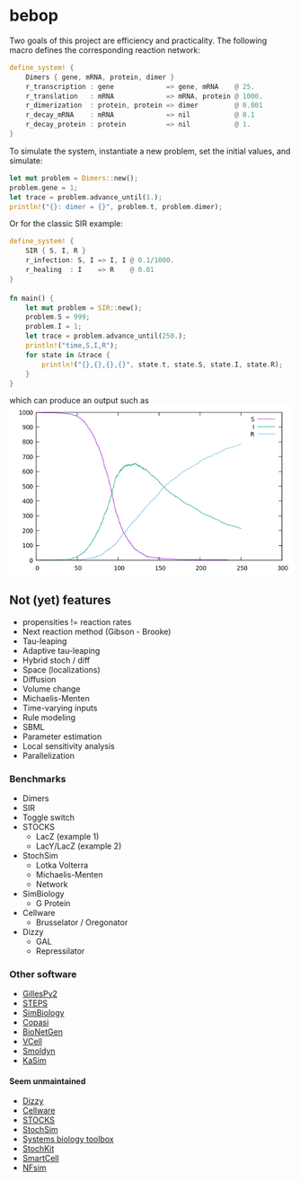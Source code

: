 # bebop

Two goals of this project are efficiency and practicality.  The
following macro defines the corresponding reaction network:

``` Rust
define_system! {
    Dimers { gene, mRNA, protein, dimer }
    r_transcription : gene             => gene, mRNA    @ 25.
    r_translation   : mRNA             => mRNA, protein @ 1000.
    r_dimerization  : protein, protein => dimer         @ 0.001
    r_decay_mRNA    : mRNA             => nil           @ 0.1
    r_decay_protein : protein          => nil           @ 1.
}
```

To simulate the system, instantiate a new problem, set the initial
values, and simulate:

``` Rust
let mut problem = Dimers::new();
problem.gene = 1;
let trace = problem.advance_until(1.);
println!("{}: dimer = {}", problem.t, problem.dimer);
```

Or for the classic SIR example:

``` Rust
define_system! {
    SIR { S, I, R }
    r_infection: S, I => I, I @ 0.1/1000.
    r_healing  : I    => R    @ 0.01
}

fn main() {
    let mut problem = SIR::new();
    problem.S = 999;
    problem.I = 1;
    let trace = problem.advance_until(250.);
    println!("time,S,I,R");
    for state in &trace {
        println!("{},{},{},{}", state.t, state.S, state.I, state.R);
    }
}
```

which can produce an output such as
![SIR](https://github.com/Armavica/bebop/blob/master/sir.png)

## Not (yet) features

* propensities != reaction rates
* Next reaction method (Gibson - Brooke)
* Tau-leaping
* Adaptive tau-leaping
* Hybrid stoch / diff
* Space (localizations)
* Diffusion
* Volume change
* Michaelis-Menten
* Time-varying inputs
* Rule modeling
* SBML
* Parameter estimation
* Local sensitivity analysis
* Parallelization

### Benchmarks

* Dimers
* SIR
* Toggle switch
* STOCKS
    * LacZ (example 1)
    * LacY/LacZ (example 2)
* StochSim
    * Lotka Volterra
    * Michaelis-Menten
    * Network
* SimBiology
    * G Protein
* Cellware
    * Brusselator / Oregonator
* Dizzy
    * GAL
    * Repressilator

### Other software

* [GillesPy2](https://github.com/StochSS/GillesPy2)
* [STEPS](https://github.com/CNS-OIST/STEPS)
* [SimBiology](https://fr.mathworks.com/help/simbio/)
* [Copasi](http://copasi.org/)
* [BioNetGen](http://bionetgen.org/)
* [VCell](http://vcell.org/)
* [Smoldyn](http://www.smoldyn.org/)
* [KaSim](https://kappalanguage.org/)

#### Seem unmaintained

* [Dizzy](http://magnet.systemsbiology.net/software/Dizzy/)
* [Cellware](http://www.bii.a-star.edu.sg/achievements/applications/cellware/)
* [STOCKS](https://doi.org/10.1093/bioinformatics/18.3.470)
* [StochSim](http://lenoverelab.org/perso/lenov/stochsim.html)
* [Systems biology toolbox](http://www.sbtoolbox.org/)
* [StochKit](https://github.com/StochSS/StochKit)
* [SmartCell](http://software.crg.es/smartcell/)
* [NFsim](http://michaelsneddon.net/nfsim/)

